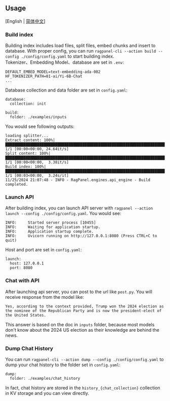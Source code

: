## Usage
[English | [简体中文](README_zh.md)]
### Build index
Building index includes load files, split files, embed chunks and insert to database. With proper config, you can run `ragpanel-cli --action build --config ./config/config.yaml` to start building index.  
Tokenizer、Embedding Model、database are set in `.env`:
```
DEFAULT_EMBED_MODEL=text-embedding-ada-002
HF_TOKENIZER_PATH=01-ai/Yi-6B-Chat
...
```
Database collection and data folder are set in `config.yaml`:
```
database:
  collection: init

build:
  folder: ./examples/inputs
```
You would see following outputs:
```
loading splitter...
Extract content: 100%|██████████████████████████████████████████████████████████████████████████████████████████████████████████████████████████| 1/1 [00:00<00:00, 24.64it/s]
Split content: 100%|████████████████████████████████████████████████████████████████████████████████████████████████████████████████████████████| 1/1 [00:00<00:00,  3.38it/s]
Build index: 100%|██████████████████████████████████████████████████████████████████████████████████████████████████████████████████████████████| 1/1 [00:03<00:00,  3.24s/it]
11/25/2024 21:07:48 - INFO - RagPanel.engines.api_engine - Build completed.
```

### Launch API
After building index, you can launch API server with `ragpanel --action launch --config ./config/config.yaml`. You would see:
```
INFO:     Started server process [10455]
INFO:     Waiting for application startup.
INFO:     Application startup complete.
INFO:     Uvicorn running on http://127.0.0.1:8080 (Press CTRL+C to quit)
```
Host and port are set in `config.yaml`:
```
launch:
  host: 127.0.0.1
  port: 8080
```

### Chat with API
After launching api server, you can post to the url like `post.py`. You will receive response from the model like:
```
Yes, according to the context provided, Trump won the 2024 election as the nominee of the Republican Party and is now the president-elect of the United States.
```  
This answer is based on the doc in `inputs` folder, because most models don't know about the 2024 US election as their knowledge are behind the news.

### Dump Chat History
You can run `ragpanel-cli --action dump --config ./config/config.yaml` to dump your chat history to the folder set in `config.yaml`:
```
dump:
  folder: ./examples/chat_history
```
In fact, chat history are stored in the `history_{chat_collection}` collection in KV storage and you can view directly.